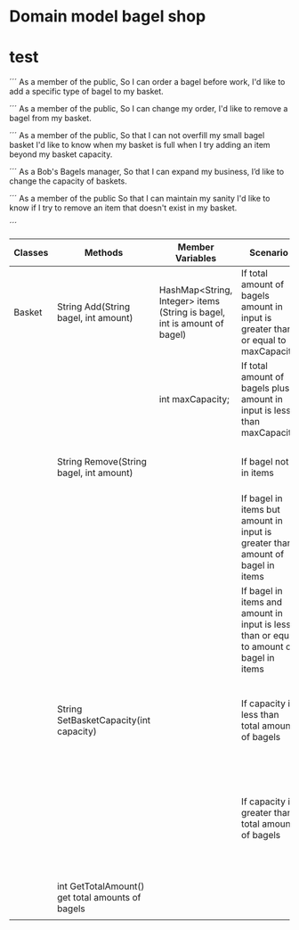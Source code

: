 # Domain model bagel shop
# test

´´´
As a member of the public,
So I can order a bagel before work,
I'd like to add a specific type of bagel to my basket.

´´´
As a member of the public,
So I can change my order,
I'd like to remove a bagel from my basket.

´´´
As a member of the public,
So that I can not overfill my small bagel basket
I'd like to know when my basket is full when I try adding an item beyond my basket capacity.

´´´
As a Bob's Bagels manager,
So that I can expand my business,
I’d like to change the capacity of baskets.

´´´
As a member of the public
So that I can maintain my sanity
I'd like to know if I try to remove an item that doesn't exist in my basket.

´´´

| Classes | Methods                                          | Member Variables                                                         | Scenario                                                                                | Output/Result                                                                                                            |
|---------|--------------------------------------------------|--------------------------------------------------------------------------|-----------------------------------------------------------------------------------------|--------------------------------------------------------------------------------------------------------------------------|
| Basket  | String Add(String bagel, int amount)             | HashMap<String, Integer> items (String is bagel, int is amount of bagel) | If total amount of bagels amount in input is greater than or equal to maxCapacity       | Return a message saying items is full.                                                                                   |
|         |                                                  | int maxCapacity;                                                         | If total amount of bagels plus amount in input is less than maxCapacity                 | Adds amount of bagel to the items and Print whats added.                                                                 |
|         |                                                  |                                                                          |                                                                                         |                                                                                                                          |
|         | String Remove(String bagel, int amount)          |                                                                          | If bagel not in items                                                                   | Return a message saying bagel is not in items                                                                            |
|         |                                                  |                                                                          | If bagel in items but amount in input is greater than amount of bagel in items          | Return a message saying "you only have this amount of that type of bagel in your items"                                  |
|         |                                                  |                                                                          | If bagel in items and amount in input is less than or equal to amount of bagel in items | Remove amount of bagel from items and print how many of what bagel removed.                                              |
|         |                                                  |                                                                          |                                                                                         |                                                                                                                          |
|         | String SetBasketCapacity(int capacity)           |                                                                          | If capacity is less than total amount of bagels                                         | Change the value of maxCapacity and return a message with the new maxCapacity                                            |
|         |                                                  |                                                                          | If capacity is greater than total amount of bagels                                      | Empty basket and Change the value of maxCapacity and return a message that the basket is emptied and the new maxCapacity |
|         |                                                  |                                                                          |                                                                                         |                                                                                                                          |
|         | int GetTotalAmount() get total amounts of bagels |                                                                          |                                                                                         | return sum of values in items;                                                                                           |
|         |                                                  |                                                                          |                                                                                         |                                                                                                                          |

